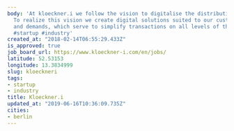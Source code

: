 ```yaml
---
body: 'At kloeckner.i we follow the vision to digitalise the distribution of steel.
  To realize this vision we create digital solutions suited to our customers needs
  and demands, which serve to simplify transactions on all levels of the supply chain.
  #startup #industry'
created_at: "2018-02-14T06:55:29.433Z"
is_approved: true
job_board_url: https://www.kloeckner-i.com/en/jobs/
latitude: 52.53153
longitude: 13.3834999
slug: kloeckneri
tags:
- startup
- industry
title: Kloeckner.i
updated_at: "2019-06-16T10:36:09.735Z"
cities:
- berlin
---
```

